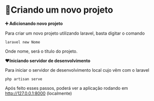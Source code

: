 # 📝Criando um novo projeto

**➕ Adicionando novo projeto**

Para criar um novo projeto utilizando laravel, basta digitar o comando

```
laravel new Nome
```

Onde nome, será o título do projeto.

**❤️Iniciando servidor de desenvolvimento**

Para iniciar o servidor de desenvolvimento local cujo vêm com o laravel

````
php artisan serve
````

Após feito esses passos, poderá ver a aplicação rodando em http://127.0.0.1:8000 (localmente)